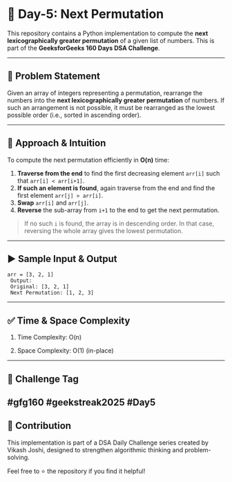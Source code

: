 # 🔁 Day-5: Next Permutation

This repository contains a Python implementation to compute the **next lexicographically greater permutation** of a given list of numbers. This is part of the **GeeksforGeeks 160 Days DSA Challenge**.

---

## 📌 Problem Statement

Given an array of integers representing a permutation, rearrange the numbers into the **next lexicographically greater permutation** of numbers. If such an arrangement is not possible, it must be rearranged as the lowest possible order (i.e., sorted in ascending order).

---

## 🧠 Approach & Intuition

To compute the next permutation efficiently in **O(n)** time:

1. **Traverse from the end** to find the first decreasing element `arr[i]` such that `arr[i] < arr[i+1]`.
2. **If such an element is found**, again traverse from the end and find the first element `arr[j] > arr[i]`.
3. **Swap** `arr[i]` and `arr[j]`.
4. **Reverse** the sub-array from `i+1` to the end to get the next permutation.

> If no such `i` is found, the array is in descending order. In that case, reversing the whole array gives the lowest permutation.

---

## ▶️ Sample Input & Output
```
arr = [3, 2, 1]
 Output:
 Original: [3, 2, 1]
 Next Permutation: [1, 2, 3]
```
---
## ✅ Time & Space Complexity
1. Time Complexity: O(n)

2. Space Complexity: O(1) (in-place)
---
## 📅 Challenge Tag
#gfg160 #geekstreak2025 #Day5
---
## 🙌 Contribution
This implementation is part of a DSA Daily Challenge series created by Vikash Joshi, designed to strengthen algorithmic thinking and problem-solving.

Feel free to ⭐ the repository if you find it helpful!
